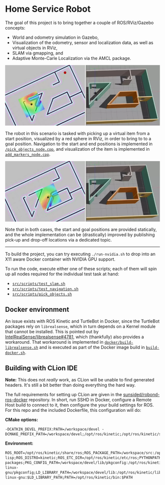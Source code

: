# Home Service Robot

The goal of this project is to bring together a couple of ROS/RViz/Gazebo concepts:

- World and odometry simulation in Gazebo,
- Visualization of the odometry, sensor and localization data, as well as virtual objects in RViz,
- SLAM via gmapping, and
- Adaptive Monte-Carle Localization via the AMCL package.

![](.readme/pickup.webp)

The robot in this scenario is tasked with picking up a virtual item from a start position,
visualized by a red sphere in RViz, in order to bring to to a goal position. Navigation to the start and
end positions is implemented in [`/pick_objects_node.cpp`](src/pick_objects/src/pick_objects_node.cpp), and
visualization of the item is implemented in [`add_markers_node.cpp`](src/add_markers/src/add_markers_node.cpp).

![](.readme/dropoff.webp)

Note that in both cases, the start and goal positions are provided statically, and the whole
implementation can be (drastically) improved by publishing pick-up and drop-off locations via a dedicated topic.

---

To build the project, you can try executing `./run-nvidia.sh` to drop
into an X11 aware Docker container with NVIDIA GPU support.

To run the code, execute either one of these scripts; each of them will spin up all nodes required
for the individual test task at hand: 

- [`src/scripts/test_slam.sh`](src/scripts/test_slam.sh)
- [`src/scripts/test_navigation.sh`](src/scripts/test_navigation.sh)
- [`src/scripts/pick_objects.sh`](src/scripts/pick_objects.sh)

## Docker environment

An issue exists with ROS Kinetic and TurtleBot in Docker, since the TurtleBot packages rely on
`librealsense`, which in turn depends on a Kernel module that cannot be installed. This is pointed out by
[IntelRealSense/librealsense#4781](https://github.com/IntelRealSense/librealsense/issues/4781), which
(thankfully) also provides a workaround. That workaround is implemented in [`docker/build-librealsense.sh`](docker/build-librealsense.sh) and is executed as part of the Docker image build in [`build-docker.sh`](build-docker.sh).

## Building with CLion IDE

**Note:** This does not _really_ work, as CLion will be unable to find generated headers. It's still a bit
          better than doing everything the hard way.

The full requirements for setting up CLion are given in the [sunsided/robond-ros-docker](https://github.com/sunsided/robond-ros-docker)
repository. In short, run SSHD in Docker, configure a Remote Host build to connect to it, then configure
the your build settings for ROS. For this repo and the included Dockerfile, this configuration will do:

**CMake options:**

```
-DCATKIN_DEVEL_PREFIX:PATH=/workspace/devel -DCMAKE_PREFIX_PATH=/workspace/devel;/opt/ros/kinetic;/opt/ros/kinetic/share
```

**Environment:**

```
ROS_ROOT=/opt/ros/kinetic/share/ros;ROS_PACKAGE_PATH=/workspace/src:/opt/ros/kinetic/share;ROS_MASTER_URI=http://localhost:11311;ROS_PYTHON_VERSION=2;ROS_VERSION=1;ROSLISP_PACKAGE_DIRECTORIES=/workspace/devel/share/common-lisp;ROS_DISTRO=kinetic;ROS_ETC_DIR=/opt/ros/kinetic/etc/ros;PYTHONPATH=/opt/ros/kinetic/lib/python2.7/dist-packages;PKG_CONFIG_PATH=/workspace/devel/lib/pkgconfig:/opt/ros/kinetic/lib/pkgconfig:/opt/ros/kinetic/lib/x86_64-linux-gnu/pkgconfig;LD_LIBRARY_PATH=/workspace/devel/lib:/opt/ros/kinetic/lib:/opt/ros/kinetic/lib/x86_64-linux-gnu:$LD_LIBRARY_PATH;PATH=/opt/ros/kinetic/bin:$PATH
```
